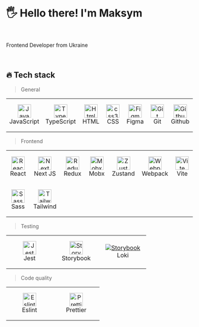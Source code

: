 <h1 align="left">🖐 Hello there! I'm Maksym</h1>
<br>

Frontend Developer from Ukraine

  <br>

<h2 align="left" id="ndiuky-stack">🔥 Tech stack</h2>

> General

<table width='100%'>
  <tr>
    <td align="center" width="110" height="90">
      <a href="#ndiuky-stack">
        <img src="https://raw.githubusercontent.com/ndiuky/devicon/refs/heads/master/icons/javascript/javascript-original.svg" width="36" height="36" alt="JavaScript" />
      </a>
      <br>JavaScript
    </td>
    <td align="center" width="110" height="90">
      <a href="#ndiuky-stack">
        <img src="https://raw.githubusercontent.com/ndiuky/devicon/refs/heads/master/icons/typescript/typescript-original.svg" width="36" height="36" alt="TypeScript" />
      </a>
      <br>TypeScript
    </td>
        <td align="center" width="110" height="90">
      <a href="#ndiuky-stack">
        <img src="https://raw.githubusercontent.com/ndiuky/devicon/refs/heads/master/icons/html5/html5-original.svg" width="36" height="36" alt="Html5" />
      </a>
      <br>HTML
    </td>
    <td align="center" width="110" height="90"> 
      <a href="#ndiuky-stack" >
        <img src="https://raw.githubusercontent.com/ndiuky/devicon/refs/heads/master/icons/css3/css3-original.svg" width="36" height="36" alt="css3" />
      </a>
      <br>CSS
    </td>
    <td align="center" width="110" height="90">
      <a href="#ndiuky-stack" >
        <img src="https://raw.githubusercontent.com/ndiuky/devicon/refs/heads/master/icons/figma/figma-original.svg" width="36" height="36" alt="Figma" />
      </a>
      <br>Figma
    </td>
    <td align="center" width="110" height="90">
      <a href="#ndiuky-stack">
        <img src="https://raw.githubusercontent.com/ndiuky/devicon/refs/heads/master/icons/git/git-original.svg" width="36" height="36" alt="Git" />
      </a>
      <br>Git
    </td>
    <td align="center" width="110" height="90"> 
      <a href="#ndiuky-stack" >
        <img src="https://raw.githubusercontent.com/ndiuky/devicon/refs/heads/master/icons/github/github-original.svg" width="36" height="36" alt="Github" />
      </a>
      <br>Github
    </td>
  </tr> 
</table>

> Frontend



<table width='100%'>
  <tr>
   <td align="center" width="110" height="90">
      <a href="#ndiuky-stack">
        <img src="https://raw.githubusercontent.com/ndiuky/devicon/refs/heads/master/icons/react/react-original.svg" width="36" height="36" alt="React" />
      </a>
      <br>React
    </td>
    <td align="center" width="110" height="90">
      <a href="#ndiuky-stack" >
        <img src="https://www.svgrepo.com/show/354113/nextjs-icon.svg" width="36" height="36" alt="Next JS" />
      </a>
      <br>Next JS
    </td>
    <td align="center" width="110" height="90">
      <a href="#ndiuky-stack" >
        <img src="https://raw.githubusercontent.com/ndiuky/devicon/refs/heads/master/icons/redux/redux-original.svg" width="36" height="36" alt="Redux" />
      </a>
      <br>Redux
    </td>
    <td align="center" width="110" height="90"> 
      <a href="#ndiuky-stack" >
        <img src="https://raw.githubusercontent.com/ndiuky/devicon/refs/heads/master/icons/mobx/mobx-original.svg" width="36" height="36" alt="Mobx" />
      </a>
      <br>Mobx
    </td>
     <td align="center" width="110" height="90"> 
      <a href="#ndiuky-stack" >
        <img src="https://user-images.githubusercontent.com/958486/218346783-72be5ae3-b953-4dd7-b239-788a882fdad6.svg" width="36" height="36" alt="Zustand" />
      </a>
      <br>Zustand
    </td>
        <td align="center" width="110" height="90"> 
      <a href="#ndiuky-stack" >
        <img src="https://raw.githubusercontent.com/ndiuky/devicon/refs/heads/master/icons/webpack/webpack-original.svg" width="36" height="36" alt="Webpack" />
      </a>
      <br>Webpack
    </td>
    <td align="center" width="110" height="90"> 
      <a href="#ndiuky-stack" >
        <img src="https://raw.githubusercontent.com/ndiuky/devicon/refs/heads/master/icons/vitejs/vitejs-original.svg" width="36" height="36" alt="Vite" />
      </a>
      <br>Vite
    </td> 
  </tr> 
  <tr>
    <td align="center" width="110" height="90">
      <a href="#ndiuky-stack">
        <img src="https://raw.githubusercontent.com/ndiuky/devicon/refs/heads/master/icons/sass/sass-original.svg" width="36" height="36" alt="Sass" />
      </a>
      <br>Sass
    </td>
    <td align="center" width="110" height="90">
      <a href="#ndiuky-stack">
        <img src="https://raw.githubusercontent.com/ndiuky/devicon/refs/heads/master/icons/tailwindcss/tailwindcss-original.svg" width="36" height="36" alt="Tailwind" />
      </a>
      <br>Tailwind
    </td>
  </tr> 
</table>

> Testing


<table width='100%'>
  <tr>
    <td align="center" width="110" height="90"> 
      <a href="#ndiuky-stack" >
        <img src="https://raw.githubusercontent.com/ndiuky/devicon/refs/heads/master/icons/jest/jest-plain.svg" width="36" height="36" alt="Jest" />
      </a>
      <br>Jest
    </td>
    <td align="center" width="110" height="90"> 
      <a href="#ndiuky-stack" >
        <img src="https://raw.githubusercontent.com/ndiuky/devicon/refs/heads/master/icons/storybook/storybook-original.svg" width="36" height="36" alt="Storybook" />
      </a>
      <br>Storybook
    </td>
     <td align="center" width="110" height="90"> 
      <a href="#ndiuky-stack" >
        <img src="https://user-images.githubusercontent.com/378279/27998811-43b9906e-6515-11e7-835a-6f596506cc46.png"  alt="Storybook" />
      </a>
      <br>Loki
    </td>
  </tr> 
</table>

> Code quality

<table width='100%'>
  <tr>
     <td align="center" width="110" height="90">
      <a href="#ndiuky-stack">
        <img src="https://raw.githubusercontent.com/ndiuky/devicon/refs/heads/master/icons/eslint/eslint-original.svg" width="36" height="36" alt="Eslint" />
      </a>
      <br>Eslint
    </td>
    <td align="center" width="110" height="90">
      <a href="#ndiuky-stack">
        <img src="https://raw.githubusercontent.com/ndiuky/devicon/refs/heads/master/icons/prettier/prettier-original.svg" width="36" height="36" alt="Prettier" />
      </a>
      <br>Prettier
    </td>
  </tr> 
</table>
